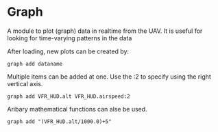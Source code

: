 # Graph

A module to plot (graph) data in realtime from the UAV. It is useful for looking for time-varying patterns in the data

After loading, new plots can be created by:

```
graph add dataname
```

Multiple items can be added at one. Use the :2 to specify using the right vertical axis.

```
graph add VFR_HUD.alt VFR_HUD.airspeed:2
```

Aribary mathematical functions can alse be used.
```
graph add "(VFR_HUD.alt/1000.0)+5"
```
